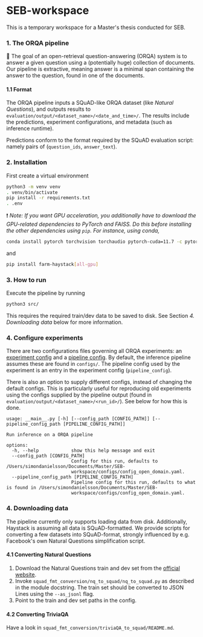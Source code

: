 # SEB-workspace

This is a temporary workspace for a Master's thesis conducted for SEB.

### 1. The ORQA pipeline 

:checkered_flag: The goal of an open-retrieval question-answering (ORQA) system is to answer a given question
using a (potentially huge) collection of documents. Our pipeline is extractive, meaning answer 
is a minimal span containing the answer to the question, found in one of the documents. 


#### 1.1 Format 
The ORQA pipeline inputs a SQuAD-like ORQA dataset (like *Natural Questions*), 
and outputs results to `evaluation/output/<dataset_name>/<date_and_time>/`. The results 
include the predictions, experiment configurations, and metadata (such as inference runtime). 

Predictions conform to the format required by the SQuAD evaluation script: namely pairs of 
(`question_ids`, `answer_text`).

### 2. Installation

First create a virtual environment

```bash
python3 -m venv venv
. venv/bin/activate
pip install -r requirements.txt
. .env
```

:exclamation: *Note: If you want GPU acceleration, you additionally have to download the 
GPU-related dependencies to PyTorch and FAISS. Do this before installing the other dependencies
using `pip`. For instance, using conda,*

```bash
conda install pytorch torchvision torchaudio pytorch-cuda=11.7 -c pytorch -c nvidia
```

and 

```bash
pip install farm-haystack[all-gpu] 
```

### 3. How to run

Execute the pipeline by running 

```bash
python3 src/
```

This requires the required train/dev data to be saved to disk. See Section 
*4. Downloading data* below for more information.   

### 4. Configure experiments

There are two configurations files governing all ORQA experiments: 
an [experiment config](configs/config_open_domain.yaml) and a 
[pipeline config](configs/basic.haystack-pipeline.yml). By default, the inference 
pipeline assumes these are found in `configs/`. The pipeline config used by the experiment
is an entry in the experiment config (`pipeline_config`). 

There is also an option to supply different configs, instead of changing the default configs.
This is particularly useful for reproducing old experiments using the configs supplied by the pipeline 
output (found in `evaluation/output/<dataset_name>/<run_id>/`). See below for how this is done.

```
usage: __main__.py [-h] [--config_path [CONFIG_PATH]] [--pipeline_config_path [PIPELINE_CONFIG_PATH]]

Run inference on a ORQA pipeline

options:
  -h, --help            show this help message and exit
  --config_path [CONFIG_PATH]
                        Config for this run, defaults to /Users/simondanielsson/Documents/Master/SEB-
                        workspace/configs/config_open_domain.yaml.
  --pipeline_config_path [PIPELINE_CONFIG_PATH]
                        Pipeline config for this run, defaults to what is found in /Users/simondanielsson/Documents/Master/SEB-
                        workspace/configs/config_open_domain.yaml.
```

### 4. Downloading data

The pipeline currently only supports loading data from disk. Additionally, Haystack
is assuming all data is SQuAD-formatted. We provide scripts for converting a few datasets into
SQuAD-format, strongly influenced by e.g. Facebook's own Natural Questions simplification script. 

#### 4.1 Converting Natural Questions
1. Download the Natural Questions train and dev set from the [official website](https://ai.google.com/research/NaturalQuestions/download).
2. Invoke `squad_fmt_conversion/nq_to_squad/nq_to_squad.py` as described in the module docstring. The train set should 
be converted to JSON Lines using the `--as_jsonl` flag.
3. Point to the train and dev set paths in the config.

#### 4.2 Converting TriviaQA

Have a look in `squad_fmt_conversion/triviaQA_to_squad/README.md`.